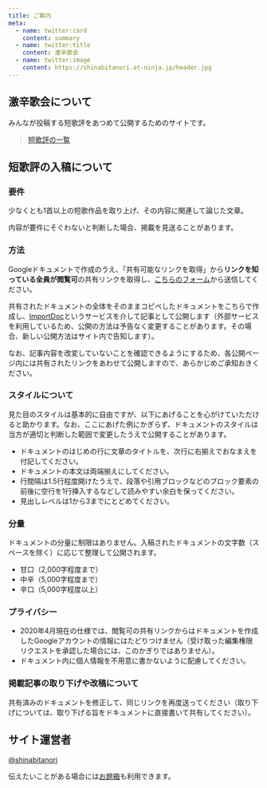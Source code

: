 ```yaml
---
title: ご案内
meta: 
  - name: twitter:card
    content: summary
  - name: twitter:title
    content: 激辛歌会
  - name: twitter:image
    content: https://shinabitanori.at-ninja.jp/header.jpg
---
```


## 激辛歌会について

みんなが投稿する短歌評をあつめて公開するためのサイトです。

> [短歌評の一覧](/contents)

## 短歌評の入稿について

### 要件

少なくとも1首以上の短歌作品を取り上げ、その内容に関連して論じた文章。

内容が要件にそぐわないと判断した場合、掲載を見送ることがあります。

### 方法

Googleドキュメントで作成のうえ、「共有可能なリンクを取得」から**リンクを知っている全員が閲覧可**の共有リンクを取得し、[こちらのフォーム](https://forms.gle/2617rek49nzebcmL9)から送信してください。

共有されたドキュメントの全体をそのままコピペしたドキュメントをこちらで作成し、[ImportDoc](https://importdoc.com/)というサービスを介して記事として公開します（外部サービスを利用しているため、公開の方法は予告なく変更することがあります。その場合、新しい公開方法はサイト内で告知します）。

なお、記事内容を改変していないことを確認できるようにするため、各公開ページ内には共有されたリンクをあわせて公開しますので、あらかじめご承知おきください。

### スタイルについて

見た目のスタイルは基本的に自由ですが、以下にあげることを心がけていただけると助かります。なお、ここにあげた例にかぎらず、ドキュメントのスタイルは当方が適切と判断した範囲で変更したうえで公開することがあります。

- ドキュメントのはじめの行に文章のタイトルを、次行に右揃えでおなまえを付記してください。
- ドキュメントの本文は両端揃えにしてください。
- 行間隔は1.5行程度開けたうえで、段落や引用ブロックなどのブロック要素の前後に空行を1行挿入するなどして読みやすい余白を保ってください。
- 見出しレベルは1から3までにとどめてください。

### 分量

ドキュメントの分量に制限はありません。入稿されたドキュメントの文字数（スペースを除く）に応じて整理して公開されます。

- 甘口（2,000字程度まで）
- 中辛（5,000字程度まで）
- 辛口（5,000字程度以上）

### プライバシー

- 2020年4月現在の仕様では、閲覧可の共有リンクからはドキュメントを作成したGoogleアカウントの情報にはたどりつけません（受け取った編集権限リクエストを承認した場合には、このかぎりではありません）。
- ドキュメント内に個人情報を不用意に書かないように配慮してください。

### 掲載記事の取り下げや改稿について

共有済みのドキュメントを修正して、同じリンクを再度送ってください（取り下げについては、取り下げる旨をドキュメントに直接書いて共有してください）。

## サイト運営者

[@shinabitanori](https://twitter.com/shinabitanori)

伝えたいことがある場合には[お題箱](https://www.mottohomete.net/shinabitanori)も利用できます。

<Jssocials />
